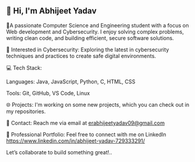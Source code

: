 ## 👋 Hi, I'm Abhijeet Yadav 

👋A passionate Computer Science and Engineering student with a focus on Web development and Cybersecurity. I enjoy solving complex problems, writing clean code, and building efficient, secure software solutions.

🔐 Interested in Cybersecurity: Exploring the latest in cybersecurity techniques and practices to create safe digital environments.

💻 Tech Stack:

Languages: Java, JavaScript, Python, C, HTML, CSS

Tools: Git, GitHub, VS Code, Linux

🌐 Projects: I'm working on some new projects, which you can check out in my repositories.

📧 Contact: Reach me via email at erabhijeetyadav09@gmail.com 

💼 Professional Portfolio: Feel free to connect with me on LinkedIn https://www.linkedin.com/in/abhijeet-yadav-729333291/

Let’s collaborate to build something great!..


